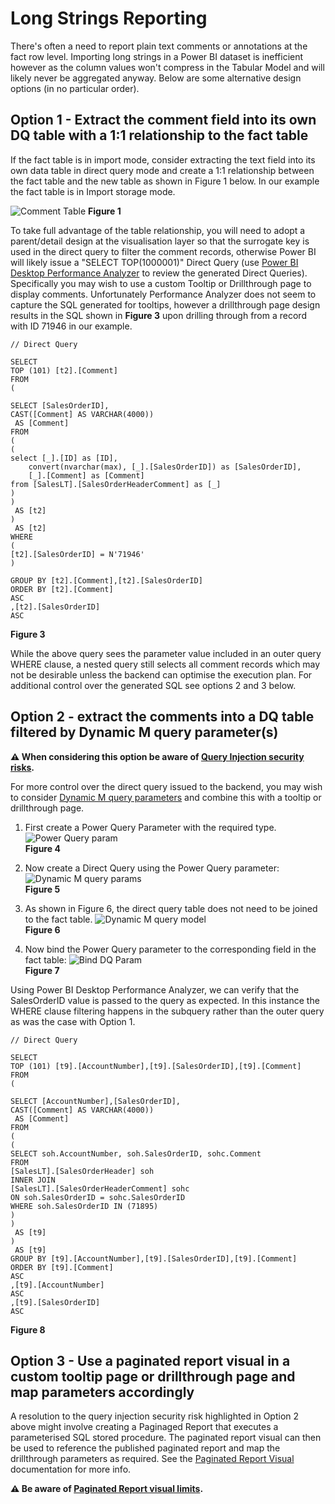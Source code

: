 # Long Strings Reporting

There's often a need to report plain text comments or annotations at the fact row level. Importing long strings in a Power BI dataset is inefficient however as the column values won't compress in the Tabular Model and will likely never be aggregated anyway. Below are some alternative design options (in no particular order).

## Option 1 - Extract the comment field into its own DQ table with a 1:1 relationship to the fact table

If the fact table is in import mode, consider extracting the text field into its own data table in direct query mode and create a 1:1 relationship between the fact table and the new table as shown in Figure 1 below. In our example the fact table is in Import storage mode.

![Comment Table](images/CommentTable.PNG)
<b>Figure 1</b>

To take full advantage of the table relationship, you will need to adopt a parent/detail design at the visualisation layer so that the surrogate key is used in the direct query to filter the comment records, otherwise Power BI will likely issue a "SELECT TOP(1000001)" Direct Query (use [Power BI Desktop Performance Analyzer](https://docs.microsoft.com/en-us/power-bi/create-reports/desktop-performance-analyzer) to review the generated Direct Queries). Specifically you may wish to use a custom Tooltip or Drillthrough page to display comments. Unfortunately Performance Analyzer does not seem to capture the SQL generated for tooltips, however a drillthrough page design results in the SQL shown in <b>Figure 3</b> upon drilling through from a record with ID 71946 in our example.

```
// Direct Query

SELECT 
TOP (101) [t2].[Comment]
FROM 
(

SELECT [SalesOrderID],
CAST([Comment] AS VARCHAR(4000))
 AS [Comment]
FROM 
(
(
select [_].[ID] as [ID],
    convert(nvarchar(max), [_].[SalesOrderID]) as [SalesOrderID],
    [_].[Comment] as [Comment]
from [SalesLT].[SalesOrderHeaderComment] as [_]
)
)
 AS [t2]
)
 AS [t2]
WHERE 
(
[t2].[SalesOrderID] = N'71946'
)

GROUP BY [t2].[Comment],[t2].[SalesOrderID]
ORDER BY [t2].[Comment]
ASC
,[t2].[SalesOrderID]
ASC
```
<b>Figure 3</b>


While the above query sees the parameter value included in an outer query WHERE clause, a nested query still selects all comment records which may not be desirable unless the backend can optimise the execution plan. For additional control over the generated SQL see options 2 and 3 below. 

## Option 2 - extract the comments into a DQ table filtered by Dynamic M query parameter(s)

<b>⚠ When considering this option be aware of [Query Injection security risks](https://docs.microsoft.com/en-us/power-bi/connect-data/desktop-dynamic-m-query-parameters#potential-security-risk).</b>

For more control over the direct query issued to the backend, you may wish to consider [Dynamic M query parameters](https://docs.microsoft.com/en-us/power-bi/connect-data/desktop-dynamic-m-query-parameters) and combine this with a tooltip or drillthrough page.

1. First create a Power Query Parameter with the required type.
![Power Query param](images/PowerQueryParam.PNG)
<br/><b>Figure 4</b>

2. Now create a Direct Query using the Power Query parameter:
![Dynamic M query params](images/DynamicMParamQuery.PNG)
<br/><b>Figure 5</b>

3. As shown in Figure 6, the direct query table does not need to be joined to the fact table.
![Dynamic M query model](images/DynamicQueryModel.PNG)
<br/><b>Figure 6</b>

4. Now bind the Power Query parameter to the corresponding field in the fact table:
![Bind DQ Param](images/BindDQParam.PNG)
<br/><b>Figure 7</b>

Using Power BI Desktop Performance Analyzer, we can verify that the SalesOrderID value is passed to the query as expected. In this instance the WHERE clause filtering happens in the subquery rather than the outer query as was the case with Option 1.

```
// Direct Query

SELECT 
TOP (101) [t9].[AccountNumber],[t9].[SalesOrderID],[t9].[Comment]
FROM 
(

SELECT [AccountNumber],[SalesOrderID],
CAST([Comment] AS VARCHAR(4000))
 AS [Comment]
FROM 
(
(
SELECT soh.AccountNumber, soh.SalesOrderID, sohc.Comment 
FROM 
[SalesLT].[SalesOrderHeader] soh
INNER JOIN 
[SalesLT].[SalesOrderHeaderComment] sohc
ON soh.SalesOrderID = sohc.SalesOrderID
WHERE soh.SalesOrderID IN (71895)
)
)
 AS [t9]
)
 AS [t9]
GROUP BY [t9].[AccountNumber],[t9].[SalesOrderID],[t9].[Comment]
ORDER BY [t9].[Comment]
ASC
,[t9].[AccountNumber]
ASC
,[t9].[SalesOrderID]
ASC
```
<b>Figure 8</b>

## Option 3 - Use a paginated report visual in a custom tooltip page or drillthrough page and map parameters accordingly

A resolution to the query injection security risk highlighted in Option 2 above might involve creating a Paginaged Report that executes a parameterised SQL stored procedure. The paginated report visual can then be used to reference the published paginated report and map the drillthrough parameters as required. See the [Paginated Report Visual](https://docs.microsoft.com/en-us/power-bi/visuals/paginated-report-visual) documentation for more info.

<b>⚠ Be aware of [Paginated Report visual limits](../PaginatedReports/PaginatedReportVisual.md).</b>




